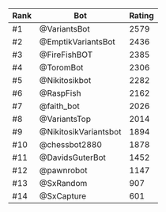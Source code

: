 Rank|Bot|Rating
---|---|---
#1|@VariantsBot|2579
#2|@EmptikVariantsBot|2436
#3|@FireFishBOT|2385
#4|@ToromBot|2306
#5|@Nikitosikbot|2282
#6|@RaspFish|2162
#7|@faith_bot|2026
#8|@VariantsTop|2014
#9|@NikitosikVariantsbot|1894
#10|@chessbot2880|1878
#11|@DavidsGuterBot|1452
#12|@pawnrobot|1147
#13|@SxRandom|907
#14|@SxCapture|601
